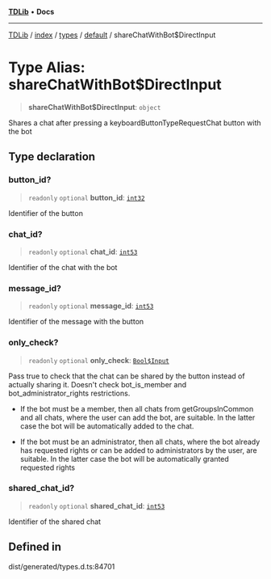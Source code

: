 [**TDLib**](../../../../../../README.md) • **Docs**

***

[TDLib](../../../../../../modules.md) / [index](../../../../../README.md) / [types](../../../README.md) / [default](../README.md) / shareChatWithBot$DirectInput

# Type Alias: shareChatWithBot$DirectInput

> **shareChatWithBot$DirectInput**: `object`

Shares a chat after pressing a keyboardButtonTypeRequestChat button with the bot

## Type declaration

### button\_id?

> `readonly` `optional` **button\_id**: [`int32`](int32.md)

Identifier of the button

### chat\_id?

> `readonly` `optional` **chat\_id**: [`int53`](int53.md)

Identifier of the chat with the bot

### message\_id?

> `readonly` `optional` **message\_id**: [`int53`](int53.md)

Identifier of the message with the button

### only\_check?

> `readonly` `optional` **only\_check**: [`Bool$Input`](Bool$Input.md)

Pass true to check that the chat can be shared by the button instead of actually sharing it. Doesn't check bot_is_member and bot_administrator_rights restrictions.

- If the bot must be a member, then all chats from getGroupsInCommon and all chats, where the user can add the bot, are suitable. In the latter case the bot will be automatically added to the chat.

- If the bot must be an administrator, then all chats, where the bot already has requested rights or can be added to administrators by the user, are suitable. In the latter case the bot will be automatically granted requested rights

### shared\_chat\_id?

> `readonly` `optional` **shared\_chat\_id**: [`int53`](int53.md)

Identifier of the shared chat

## Defined in

dist/generated/types.d.ts:84701

